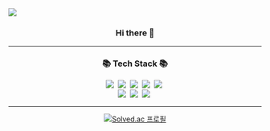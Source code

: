 <img src="https://capsule-render.vercel.app/api?type=venom&color=auto&height=300&section=header&text=Bornsoon's%20Github&fontSize=90" />


<div align="center">
<h3>Hi there 👋</h3>
<hr>
<h3>📚 Tech Stack 📚</h3>
<p>
  <img src="https://img.shields.io/badge/Python-3766AB?style=flat-square&logo=Python&logoColor=white"/></a>&nbsp 
  <img src="https://img.shields.io/badge/Java-007396?style=flat-square&logo=Java&logoColor=white"/></a>&nbsp
  <img src="https://img.shields.io/badge/Javascript-ffb13b?style=flat-square&logo=javascript&logoColor=white"/></a>&nbsp 
  <img src="https://img.shields.io/badge/html5-E34F26?style=flat-square&logo=HTML5&logoColor=white"/></a>&nbsp 
  <img src="https://img.shields.io/badge/css-E34F26?style=flat-square&logo=css3&logoColor=white"/></a>&nbsp 
  <br>
  <img src="https://img.shields.io/badge/flask-000000?style=flat-square&logo=flask&logoColor=white"/></a>&nbsp 
  <img src="https://img.shields.io/badge/Mysql-4479A1?style=flat-square&logo=MySql&logoColor=white"/></a>&nbsp 
  <img src="https://img.shields.io/badge/SQLite-003B57?style=flat-square&logo=SQLite&logoColor=white"/></a>&nbsp 
</p>
<hr>

[![Solved.ac 프로필](http://mazassumnida.wtf/api/v2/generate_badge?boj=rlimm2)](https://solved.ac/rlimm2)
</div>
